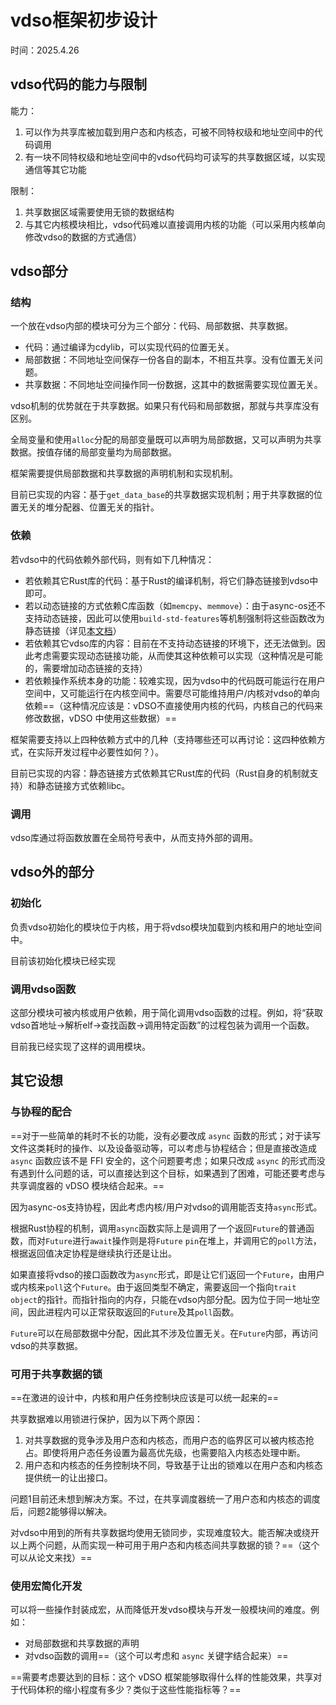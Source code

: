 # vdso框架初步设计

时间：2025.4.26

## vdso代码的能力与限制

能力：

1. 可以作为共享库被加载到用户态和内核态，可被不同特权级和地址空间中的代码调用
2. 有一块不同特权级和地址空间中的vdso代码均可读写的共享数据区域，以实现通信等其它功能

限制：

1. 共享数据区域需要使用无锁的数据结构
2. 与其它内核模块相比，vdso代码难以直接调用内核的功能（可以采用内核单向修改vdso的数据的方式通信）

## vdso部分

### 结构

一个放在vdso内部的模块可分为三个部分：代码、局部数据、共享数据。

- 代码：通过编译为cdylib，可以实现代码的位置无关。
- 局部数据：不同地址空间保存一份各自的副本，不相互共享。没有位置无关问题。
- 共享数据：不同地址空间操作同一份数据，这其中的数据需要实现位置无关。

vdso机制的优势就在于共享数据。如果只有代码和局部数据，那就与共享库没有区别。

全局变量和使用`alloc`分配的局部变量既可以声明为局部数据，又可以声明为共享数据。按值存储的局部变量均为局部数据。

框架需要提供局部数据和共享数据的声明机制和实现机制。

目前已实现的内容：基于`get_data_base`的共享数据实现机制；用于共享数据的位置无关的堆分配器、位置无关的指针。

### 依赖

若vdso中的代码依赖外部代码，则有如下几种情况：

- 若依赖其它Rust库的代码：基于Rust的编译机制，将它们静态链接到vdso中即可。
- 若以动态链接的方式依赖C库函数（如`memcpy`、`memmove`）：由于async-os还不支持动态链接，因此可以使用`build-std-features`等机制强制将这些函数改为静态链接（详见[本文档](https://gitee.com/LC_rosy/weekly-progress/blob/master/25.2.17~25.2.26/vdso%E5%85%B1%E4%BA%AB%E8%B0%83%E5%BA%A6%E5%99%A8debug%E6%97%A5%E5%BF%97.md#%E5%85%B3%E4%BA%8E%E6%9C%AA%E5%AE%9A%E4%B9%89%E7%AC%A6%E5%8F%B7%E7%9A%84bug)）
- 若依赖其它vdso库的内容：目前在不支持动态链接的环境下，还无法做到。因此考虑需要实现动态链接功能，从而使其这种依赖可以实现（这种情况是可能的，需要增加动态链接的支持）
- 若依赖操作系统本身的功能：较难实现，因为vdso中的代码既可能运行在用户空间中，又可能运行在内核空间中。需要尽可能维持用户/内核对vdso的单向依赖==（这种情况应该是：vDSO不直接使用内核的代码，内核自己的代码来修改数据，vDSO 中使用这些数据）==

框架需要支持以上四种依赖方式中的几种（支持哪些还可以再讨论：这四种依赖方式，在实际开发过程中必要性如何？）。

目前已实现的内容：静态链接方式依赖其它Rust库的代码（Rust自身的机制就支持）和静态链接方式依赖libc。

### 调用

vdso库通过将函数放置在全局符号表中，从而支持外部的调用。

## vdso外的部分

### 初始化

负责vdso初始化的模块位于内核，用于将vdso模块加载到内核和用户的地址空间中。

目前该初始化模块已经实现

### 调用vdso函数

这部分模块可被内核或用户依赖，用于简化调用vdso函数的过程。例如，将“获取vdso首地址->解析elf->查找函数->调用特定函数”的过程包装为调用一个函数。

目前我已经实现了这样的调用模块。

## 其它设想

### 与协程的配合

==对于一些简单的耗时不长的功能，没有必要改成 `async` 函数的形式；对于读写文件这类耗时的操作、以及设备驱动等，可以考虑与协程结合；但是直接改造成 `async` 函数应该不是 FFI 安全的，这个问题要考虑；如果只改成 `async` 的形式而没有遇到什么问题的话，可以直接达到这个目标，如果遇到了困难，可能还要考虑与共享调度器的 vDSO 模块结合起来。==

因为async-os支持协程，因此考虑内核/用户对vdso的调用能否支持`async`形式。

根据Rust协程的机制，调用`async`函数实际上是调用了一个返回`Future`的普通函数，而对`Future`进行`await`操作则是将`Future` `pin`在堆上，并调用它的`poll`方法，根据返回值决定协程是继续执行还是让出。

如果直接将vdso的接口函数改为`async`形式，即是让它们返回一个`Future`，由用户或内核来`poll`这个`Future`。由于返回类型不确定，需要返回一个指向`trait object`的指针。而指针指向的内存，只能在vdso内部分配。因为位于同一地址空间，因此进程内可以正常获取返回的`Future`及其`poll`函数。

`Future`可以在局部数据中分配，因此其不涉及位置无关。在`Future`内部，再访问vdso的共享数据。

### 可用于共享数据的锁

==在激进的设计中，内核和用户任务控制块应该是可以统一起来的==

共享数据难以用锁进行保护，因为以下两个原因：

1. 对共享数据的竞争涉及用户态和内核态，而用户态的临界区可以被内核态抢占。即使将用户态任务设置为最高优先级，也需要陷入内核态处理中断。
2. 用户态和内核态的任务控制块不同，导致基于让出的锁难以在用户态和内核态提供统一的让出接口。

问题1目前还未想到解决方案。不过，在共享调度器统一了用户态和内核态的调度后，问题2能够得以解决。

对vdso中用到的所有共享数据均使用无锁同步，实现难度较大。能否解决或绕开以上两个问题，从而实现一种可用于用户态和内核态间共享数据的锁？==（这个可以从论文来找）==

### 使用宏简化开发

可以将一些操作封装成宏，从而降低开发vdso模块与开发一般模块间的难度。例如：

- 对局部数据和共享数据的声明
- 对vdso函数的调用==（这个可以考虑和 `async` 关键字结合起来）==

==需要考虑要达到的目标：这个 vDSO 框架能够取得什么样的性能效果，共享对于代码体积的缩小程度有多少？类似于这些性能指标等？==
